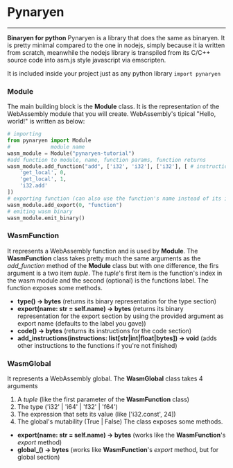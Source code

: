# Pynaryen
---
__Binaryen for python__
Pynaryen is a library that does the same as binaryen.
It is pretty minimal compared to the one in nodejs,
simply because it ia written from scratch, meanwhile
the nodejs library is transpiled from its C/C++ source
code into asm.js style javascript via emscripten.

It is included inside your project just as any python
library `import pynaryen`
### Module
The main building block is the **Module** class. It is
the representation of the WebAssembly module that you
will create. WebAssembly's tipical "Hello, world!" is
written as below:
```python
# importing
from pynaryen import Module
#		      module name
wasm_module = Module("pynaryen-tutorial")
#add function to module, name, function params, function returns
wasm_module.add_function("add", ['i32', 'i32'], ['i32'], [ # instructions
	'get_local', 0,
	'get_local', 1,
	'i32.add'
])
# exporting function (can also use the function's name instead of its index)
wasm_module.add_export(0, "function")
# emiting wasm binary
wasm_module.emit_binary()
```
### WasmFunction
It represents a WebAssembly function and is used by **Module**.
The **WasmFunction** class takes pretty much the same arguments as
the *add_function* method of the **Module** class but with one
difference, the firs argument is a two item _tuple_. The _tuple_'s
first item is the function's index in the wasm module and the
second (optional) is the functions label. The function exposes some
methods.
 - **type() -> bytes**
 	(returns its binary representation for the type section)
 - **export(name: str = self.name) -> bytes**
 	(returns its binary representation for the export section by using
	the provided argument as export name (defaults to the label you gave))
 - **code() -> bytes**
	(returns its instructions for the code section)
 - **add_instructions(instructions: list[str|int|float|bytes]) -> void**
	(adds other instructions to the functions if you're not finished)
### WasmGlobal
It represents a WebAssembly global. The **WasmGlobal** class takes 4 arguments
 1. A _tuple_ (like the first parameter of the **WasmFunction** class)
 2. The type ('i32' | 'i64' | 'f32' | 'f64')
 3. The expression that sets its value (like ['i32.const', 24])
 4. The global's mutability (True | False)
The class exposes some methods.
 - **export(name: str = self.name) -> bytes**
	(works like the **WasmFunction**'s _export_ method)
 - **global_() -> bytes**
	(works like **WasmFunction**'s _export_ method, but for global section)

